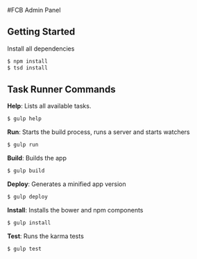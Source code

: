 #FCB Admin Panel

## Getting Started

Install all dependencies

```bash
$ npm install
$ tsd install
```


## Task Runner Commands

**Help**: Lists all available tasks.

```bash
$ gulp help
```


**Run**: Starts the build process, runs a server and starts watchers

```bash
$ gulp run
```


**Build**: Builds the app

```bash
$ gulp build
```


**Deploy**: Generates a minified app version

```bash
$ gulp deploy
```


**Install**: Installs the bower and npm components

```bash
$ gulp install
```


**Test**: Runs the karma tests

```bash
$ gulp test
```

